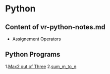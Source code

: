 # Python

## Content of vr-python-notes.md
- Assignement Operators


## Python Programs
1.[Max2 out of Three](Programs/max_2_out_of_2.py)
2.[sum_m_to_n](Programs/sum_m_to_n.py)
